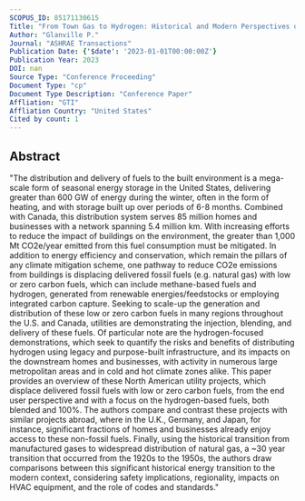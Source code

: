 ```yaml
---
SCOPUS_ID: 85171130615
Title: "From Town Gas to Hydrogen: Historical and Modern Perspectives on Transitions between Delivered Fuels in the Built Environment"
Author: "Glanville P."
Journal: "ASHRAE Transactions"
Publication Date: {'$date': '2023-01-01T00:00:00Z'}
Publication Year: 2023
DOI: nan
Source Type: "Conference Proceeding"
Document Type: "cp"
Document Type Description: "Conference Paper"
Affliation: "GTI"
Affliation Country: "United States"
Cited by count: 1
---
```


## Abstract
"The distribution and delivery of fuels to the built environment is a mega-scale form of seasonal energy storage in the United States, delivering greater than 600 GW of energy during the winter, often in the form of heating, and with storage built up over periods of 6-8 months. Combined with Canada, this distribution system serves 85 million homes and businesses with a network spanning 5.4 million km. With increasing efforts to reduce the impact of buildings on the environment, the greater than 1,000 Mt CO2e/year emitted from this fuel consumption must be mitigated. In addition to energy efficiency and conservation, which remain the pillars of any climate mitigation scheme, one pathway to reduce CO2e emissions from buildings is displacing delivered fossil fuels (e.g. natural gas) with low or zero carbon fuels, which can include methane-based fuels and hydrogen, generated from renewable energies/feedstocks or employing integrated carbon capture. Seeking to scale-up the generation and distribution of these low or zero carbon fuels in many regions throughout the U.S. and Canada, utilities are demonstrating the injection, blending, and delivery of these fuels. Of particular note are the hydrogen-focused demonstrations, which seek to quantify the risks and benefits of distributing hydrogen using legacy and purpose-built infrastructure, and its impacts on the downstream homes and businesses, with activity in numerous large metropolitan areas and in cold and hot climate zones alike. This paper provides an overview of these North American utility projects, which displace delivered fossil fuels with low or zero carbon fuels, from the end user perspective and with a focus on the hydrogen-based fuels, both blended and 100%. The authors compare and contrast these projects with similar projects abroad, where in the U.K., Germany, and Japan, for instance, significant fractions of homes and businesses already enjoy access to these non-fossil fuels. Finally, using the historical transition from manufactured gases to widespread distribution of natural gas, a ~30 year transition that occurred from the 1920s to the 1950s, the authors draw comparisons between this significant historical energy transition to the modern context, considering safety implications, regionality, impacts on HVAC equipment, and the role of codes and standards."
